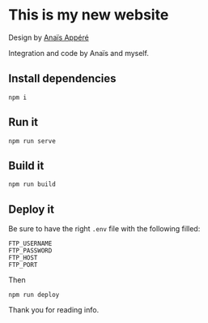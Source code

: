# This is my new website

Design by [Anaïs Appéré](http://anaisag.fr/)

Integration and code by Anaïs and myself.

## Install dependencies

`npm i`

## Run it

`npm run serve`

## Build it

`npm run build`

## Deploy it

Be sure to have the right `.env` file with the following filled:

```
FTP_USERNAME
FTP_PASSWORD
FTP_HOST
FTP_PORT
```

Then

`npm run deploy`

Thank you for reading info.
